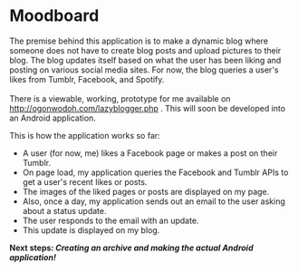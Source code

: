 # Moodboard
The premise behind this application is to make a dynamic blog where someone does not have to create blog posts and upload pictures to their blog. The blog updates itself based on what the user has been liking and posting on various social media sites. For now, the blog queries a user's likes from Tumblr, Facebook, and Spotify. <br><br> There is a viewable, working, prototype for me available on http://ogonwodoh.com/lazyblogger.php . This will soon be developed into an Android application.

This is how the application works so far: <br>
<ul>
<li> A user (for now, me) likes a Facebook page or makes a post on their Tumblr.</li>
<li> On page load, my application queries the Facebook and Tumblr APIs to get a user's recent likes or posts. </li>
<li> The images of the liked pages or posts are displayed on my page.</li>
<li> Also, once a day, my application sends out an email to the user asking about a status update. </li>
<li> The user responds to the email with an update.</li>
<li> This update is displayed on my blog.</li>
</ul>

<strong> Next steps:<em>
Creating an archive and making the actual Android application!</em> </strong>
